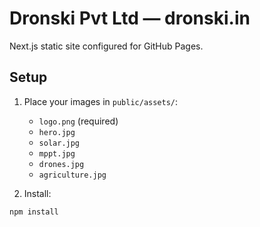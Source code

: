 # Dronski Pvt Ltd — dronski.in

Next.js static site configured for GitHub Pages.

## Setup
1. Place your images in `public/assets/`:
   - `logo.png` (required)
   - `hero.jpg`
   - `solar.jpg`
   - `mppt.jpg`
   - `drones.jpg`
   - `agriculture.jpg`

2. Install:
```bash
npm install
